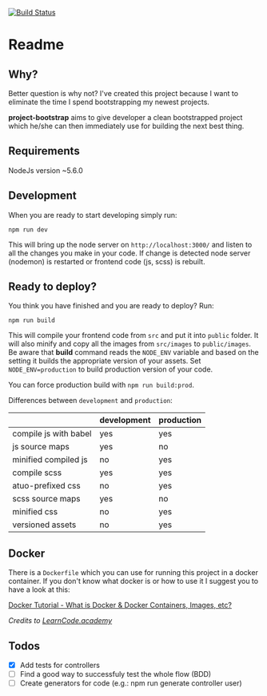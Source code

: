 [![Build Status](https://travis-ci.org/mihaerzen/project-bootstrap.svg?branch=master)](https://travis-ci.org/mihaerzen/project-bootstrap)

# Readme

## Why?
Better question is why not? I've created this project because I want to eliminate the time I spend bootstrapping my newest projects.

__project-bootstrap__ aims to give developer a clean bootstrapped project which he/she can then immediately use for building the next best thing.

## Requirements

NodeJs version ~5.6.0

## Development

When you are ready to start developing simply run:

`npm run dev`

This will bring up the node server on `http://localhost:3000/` and listen to all the changes you make in your code. If change is detected node server (nodemon) is restarted or frontend code (js, scss) is rebuilt.

## Ready to deploy?

You think you have finished and you are ready to deploy? Run:

`npm run build`

This will compile your frontend code from `src` and put it into `public` folder. It will also minify and copy all the images from `src/images` to `public/images`. Be aware that __build__ command reads the `NODE_ENV` variable and based on the setting it builds the appropriate version of your assets. Set `NODE_ENV=production` to build production version of your code.

You can force production build with `npm run build:prod`.

Differences between `development` and `production`:

|                       | development | production |
| --------------------- |:----------- |:---------- |
| compile js with babel | yes         | yes        |
| js source maps        | yes         | no         |
| minified compiled js  | no          | yes        |
| compile scss          | yes         | yes        |
| atuo-prefixed css     | no          | yes        |
| scss source maps      | yes         | no         |
| minified css          | no          | yes        |
| versioned assets      | no          | yes        |

## Docker

There is a `Dockerfile` which you can use for running this project in a docker container. If you don't know what docker is or how to use it I suggest you to have a look at this:

[Docker Tutorial - What is Docker & Docker Containers, Images, etc?](https://www.youtube.com/watch?v=pGYAg7TMmp0)

_Credits to [LearnCode.academy](https://www.youtube.com/user/learncodeacademy)_

## Todos
- [x] Add tests for controllers
- [ ] Find a good way to successfuly test the whole flow (BDD)
- [ ] Create generators for code (e.g.: npm run generate controller user)
